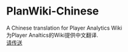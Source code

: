 # PlanWiki-Chinese
A Chinese translation for Player Analytics Wiki
<br>为Player Analtics的Wiki提供中文翻译.<br>
[请传送](https://github.com/Zapic233/PlanWiki-Chinese/wiki)
